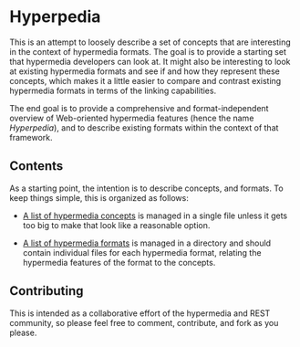 # Hyperpedia

This is an attempt to loosely describe a set of concepts that are interesting in the context of hypermedia formats. The goal is to provide a starting set that hypermedia developers can look at. It might also be interesting to look at existing hypermedia formats and see if and how they represent these concepts, which makes it a little easier to compare and contrast existing hypermedia formats in terms of the linking capabilities.

The end goal is to provide a comprehensive and format-independent overview of Web-oriented hypermedia features (hence the name _Hyperpedia_), and to describe existing formats within the context of that framework.


## Contents

As a starting point, the intention is to describe concepts, and formats. To keep things simple, this is organized as follows:

* [A list of hypermedia concepts](concepts.md) is managed in a single file unless it gets too big to make that look like a reasonable option.

* [A list of hypermedia formats](formats.md) is managed in a directory and should contain individual files for each hypermedia format, relating the hypermedia features of the format to the concepts.


## Contributing

This is intended as a collaborative effort of the hypermedia and REST community, so please feel free to comment, contribute, and fork as you please.